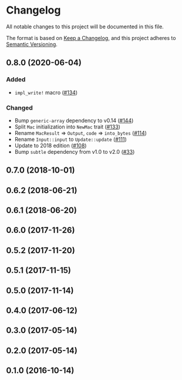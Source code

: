 # Changelog

All notable changes to this project will be documented in this file.

The format is based on [Keep a Changelog](https://keepachangelog.com/en/1.0.0/),
and this project adheres to [Semantic Versioning](https://semver.org/spec/v2.0.0.html).

## 0.8.0 (2020-06-04)
### Added
- `impl_write!` macro ([#134])

### Changed
- Bump `generic-array` dependency to v0.14 ([#144])
- Split `Mac` initialization into `NewMac` trait ([#133])
- Rename `MacResult` => `Output`, `code` => `into_bytes` ([#114])
- Rename `Input::input` to `Update::update` ([#111])
- Update to 2018 edition ([#108])
- Bump `subtle` dependency from v1.0 to v2.0 ([#33])

[#144]: https://github.com/RustCrypto/traits/pull/95
[#134]: https://github.com/RustCrypto/traits/pull/134
[#133]: https://github.com/RustCrypto/traits/pull/133
[#114]: https://github.com/RustCrypto/traits/pull/114
[#111]: https://github.com/RustCrypto/traits/pull/111
[#108]: https://github.com/RustCrypto/traits/pull/108
[#33]: https://github.com/RustCrypto/traits/pull/33

## 0.7.0 (2018-10-01)

## 0.6.2 (2018-06-21)

## 0.6.1 (2018-06-20)

## 0.6.0 (2017-11-26)

## 0.5.2 (2017-11-20)

## 0.5.1 (2017-11-15)

## 0.5.0 (2017-11-14)

## 0.4.0 (2017-06-12)

## 0.3.0 (2017-05-14)

## 0.2.0 (2017-05-14)

## 0.1.0 (2016-10-14)
